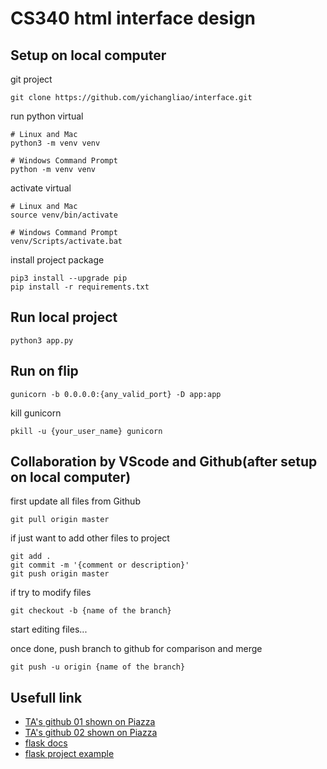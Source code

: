 # CS340 html interface design

Setup on local computer
---
git project
```
git clone https://github.com/yichangliao/interface.git
```
run python virtual
```
# Linux and Mac
python3 -m venv venv

# Windows Command Prompt
python -m venv venv
```
activate virtual
```
# Linux and Mac
source venv/bin/activate

# Windows Command Prompt
venv/Scripts/activate.bat
```
install project package
```
pip3 install --upgrade pip
pip install -r requirements.txt
```
Run local project
---
```
python3 app.py
```
Run on flip
---
```
gunicorn -b 0.0.0.0:{any_valid_port} -D app:app
```
kill gunicorn
```
pkill -u {your_user_name} gunicorn
```
Collaboration by VScode and Github(after setup on local computer)
---
first update all files from Github
```
git pull origin master
```
if just want to add other files to project
```
git add .
git commit -m '{comment or description}'
git push origin master
```
if try to modify files
```
git checkout -b {name of the branch}
```
start editing files...

once done, push branch to github for comparison and merge
```
git push -u origin {name of the branch}
```
Usefull link
---
+ [TA's github 01 shown on Piazza](https://github.com/gkochera/CS340-demo-flask-app)
+ [TA's github 02 shown on Piazza](https://github.com/knightsamar/CS340_starter_flask_app)
+ [flask docs](https://flask.palletsprojects.com/en/1.1.x/)
+ [flask project example](https://github.com/pallets/flask/tree/1.1.2/examples/tutorial)
